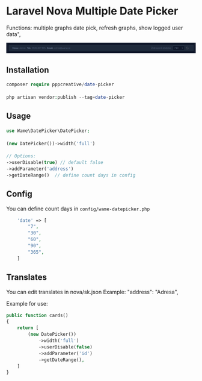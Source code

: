 # Laravel Nova Multiple Date Picker
Functions: multiple graphs date pick, refresh graphs, show logged user data",

<img src="preview.png">


## Installation

``` php
composer require pppcreative/date-picker

php artisan vendor:publish --tag=date-picker
```

## Usage

``` php
use Wame\DatePicker\DatePicker;

(new DatePicker())->width('full')

// Options:
->userDisable(true) // default false
->addParameter('address')
->getDateRange()  // define count days in config
```
## Config
You can define count days in `config/wame-datepicker.php`
``` php
    'date' => [
        "7",
        "30",
        "60",
        "90",
        "365",
    ]
```

## Translates
You can edit translates in nova/sk.json
Example: 
"address": "Adresa",

Example for use:
``` php
public function cards()
{
    return [
        (new DatePicker())
            ->width('full')
            ->userDisable(false)
            ->addParameter('id')
            ->getDateRange(),
    ]
}
```




